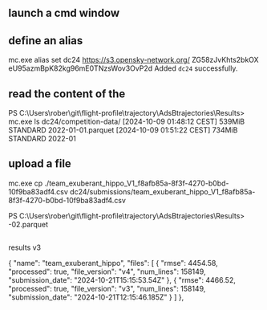  ## launch a cmd window
 
 
 ## define an alias
 
   mc.exe alias set dc24 https://s3.opensky-network.org/ ZG58zJvKhts2bkOX eU95azmBpK82kg96mE0TNzsWov3OvP2d
 Added `dc24` successfully.
 
 ## read the content of the 
 
 
PS C:\Users\rober\git\flight-profile\trajectory\AdsBtrajectories\Results> mc.exe ls dc24/competition-data/
[2024-10-09 01:48:12 CEST] 539MiB STANDARD 2022-01-01.parquet
[2024-10-09 01:51:22 CEST] 734MiB STANDARD 2022-01


 ## upload a file
 
 mc.exe cp ./team_exuberant_hippo_V1_f8afb85a-8f3f-4270-b0bd-10f9ba83adf4.csv dc24/submissions/team_exuberant_hippo_V1_f8afb85a-8f3f-4270-b0bd-10f9ba83adf4.csv
 
 PS C:\Users\rober\git\flight-profile\trajectory\AdsBtrajectories\Results>
 -02.parquet
 
 ##
 results v3
 
  {
        "name": "team_exuberant_hippo",
        "files": [
            {
                "rmse": 4454.58,
                "processed": true,
                "file_version": "v4",
                "num_lines": 158149,
                "submission_date": "2024-10-21T15:15:53.54Z"
            },
            {
                "rmse": 4466.52,
                "processed": true,
                "file_version": "v3",
                "num_lines": 158149,
                "submission_date": "2024-10-21T12:15:46.185Z"
            }
        ]
    },
